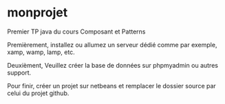 # monprojet
Premier TP java du cours Composant et Patterns

Premièrement, installez ou allumez un serveur dédié comme par exemple, xamp, wamp, lamp, etc.

Deuxièment, Veuillez créer la base de données sur phpmyadmin ou autres support.

Pour finir, créer un projet sur netbeans et remplacer le dossier source par celui du projet github.
